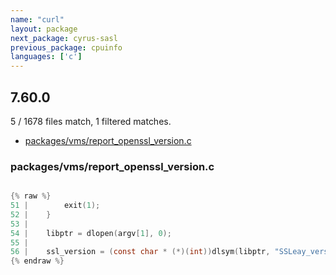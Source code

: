 ```yaml
---
name: "curl"
layout: package
next_package: cyrus-sasl
previous_package: cpuinfo
languages: ['c']
---
```

## 7.60.0
5 / 1678 files match, 1 filtered matches.

 - [packages/vms/report_openssl_version.c](#packagesvmsreport_openssl_versionc)

### packages/vms/report_openssl_version.c

```c

{% raw %}
51 |        exit(1);
52 |    }
53 | 
54 |    libptr = dlopen(argv[1], 0);
55 | 
56 |    ssl_version = (const char * (*)(int))dlsym(libptr, "SSLeay_version");
{% endraw %}

```